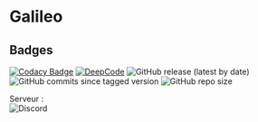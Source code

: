 # Galileo

## Badges

[![Codacy Badge](https://app.codacy.com/project/badge/Grade/0aa0d7d84b314b3480fbafd044c5aa88)](https://www.codacy.com?utm_source=github.com&utm_medium=referral&utm_content=Galileo-Bot/galileo&utm_campaign=Badge_Grade)
[![DeepCode](https://www.deepcode.ai/api/gh/badge?key=eyJhbGciOiJIUzI1NiIsInR5cCI6IkpXVCJ9.eyJwbGF0Zm9ybTEiOiJnaCIsIm93bmVyMSI6IkdhbGlsZW8tQm90IiwicmVwbzEiOiJnYWxpbGVvIiwiaW5jbHVkZUxpbnQiOmZhbHNlLCJhdXRob3JJZCI6MTgyNzgsImlhdCI6MTYwMjYyMzY2N30.y4I_Sfd1QmE8vGzM_62fLinfSOuu3ePiJFDaH_Y5W8s)](https://www.deepcode.ai/app/gh/Galileo-Bot/galileo/_/dashboard?utm_content=gh%2FGalileo-Bot%2Fgalileo)
![GitHub release (latest by date)](https://img.shields.io/github/v/release/Galileo-Bot/galileo)
![GitHub commits since tagged version](https://img.shields.io/github/commits-since/Galileo-Bot/galileo/1.0.0)
![GitHub repo size](https://img.shields.io/github/repo-size/Galileo-Bot/galileo)

Serveur :<br>
![Discord](https://img.shields.io/discord/515322595063627776)
